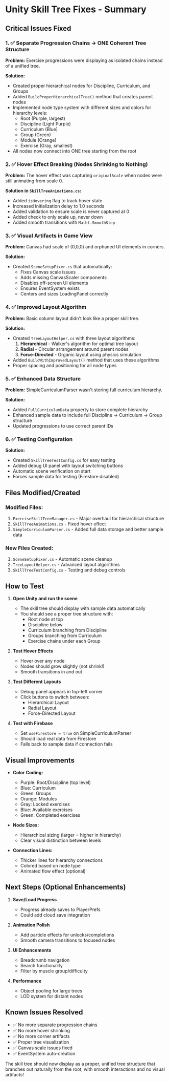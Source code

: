 # Unity Skill Tree Fixes - Summary

## Critical Issues Fixed

### 1. ✅ Separate Progression Chains → ONE Coherent Tree Structure
**Problem:** Exercise progressions were displaying as isolated chains instead of a unified tree.

**Solution:**
- Created proper hierarchical nodes for Discipline, Curriculum, and Groups
- Added `BuildProperHierarchicalTree()` method that creates parent nodes
- Implemented node type system with different sizes and colors for hierarchy levels:
  - Root (Purple, largest)
  - Discipline (Light Purple) 
  - Curriculum (Blue)
  - Group (Green)
  - Module (Orange)
  - Exercise (Gray, smallest)
- All nodes now connect into ONE tree starting from the root

### 2. ✅ Hover Effect Breaking (Nodes Shrinking to Nothing)
**Problem:** The hover effect was capturing `originalScale` when nodes were still animating from scale 0.

**Solution in `SkillTreeAnimations.cs`:**
- Added `isHovering` flag to track hover state
- Increased initialization delay to 1.0 seconds
- Added validation to ensure scale is never captured at 0
- Added check to only scale up, never down
- Added smooth transitions with `Mathf.SmoothStep`

### 3. ✅ Visual Artifacts in Game View
**Problem:** Canvas had scale of (0,0,0) and orphaned UI elements in corners.

**Solution:**
- Created `SceneSetupFixer.cs` that automatically:
  - Fixes Canvas scale issues
  - Adds missing CanvasScaler components
  - Disables off-screen UI elements
  - Ensures EventSystem exists
  - Centers and sizes LoadingPanel correctly

### 4. ✅ Improved Layout Algorithm
**Problem:** Basic column layout didn't look like a proper skill tree.

**Solution:**
- Created `TreeLayoutHelper.cs` with three layout algorithms:
  1. **Hierarchical** - Walker's algorithm for optimal tree layout
  2. **Radial** - Circular arrangement around parent nodes
  3. **Force-Directed** - Organic layout using physics simulation
- Added `BuildWithImprovedLayout()` method that uses these algorithms
- Proper spacing and positioning for all node types

### 5. ✅ Enhanced Data Structure
**Problem:** SimpleCurriculumParser wasn't storing full curriculum hierarchy.

**Solution:**
- Added `FullCurriculumData` property to store complete hierarchy
- Enhanced sample data to include full Discipline → Curriculum → Group structure
- Updated progressions to use correct parent IDs

### 6. ✅ Testing Configuration
**Solution:**
- Created `SkillTreeTestConfig.cs` for easy testing
- Added debug UI panel with layout switching buttons
- Automatic scene verification on start
- Forces sample data for testing (Firestore disabled)

## Files Modified/Created

### Modified Files:
1. `ExerciseSkillTreeManager.cs` - Major overhaul for hierarchical structure
2. `SkillTreeAnimations.cs` - Fixed hover effect
3. `SimpleCurriculumParser.cs` - Added full data storage and better sample data

### New Files Created:
1. `SceneSetupFixer.cs` - Automatic scene cleanup
2. `TreeLayoutHelper.cs` - Advanced layout algorithms
3. `SkillTreeTestConfig.cs` - Testing and debug controls

## How to Test

1. **Open Unity and run the scene**
   - The skill tree should display with sample data automatically
   - You should see a proper tree structure with:
     - Root node at top
     - Discipline below
     - Curriculum branching from Discipline
     - Groups branching from Curriculum
     - Exercise chains under each Group

2. **Test Hover Effects**
   - Hover over any node
   - Nodes should grow slightly (not shrink!)
   - Smooth transitions in and out

3. **Test Different Layouts**
   - Debug panel appears in top-left corner
   - Click buttons to switch between:
     - Hierarchical Layout
     - Radial Layout
     - Force-Directed Layout

4. **Test with Firebase**
   - Set `useFirestore = true` on SimpleCurriculumParser
   - Should load real data from Firestore
   - Falls back to sample data if connection fails

## Visual Improvements

- **Color Coding:**
  - Purple: Root/Discipline (top level)
  - Blue: Curriculum
  - Green: Groups
  - Orange: Modules
  - Gray: Locked exercises
  - Blue: Available exercises
  - Green: Completed exercises

- **Node Sizes:**
  - Hierarchical sizing (larger = higher in hierarchy)
  - Clear visual distinction between levels

- **Connection Lines:**
  - Thicker lines for hierarchy connections
  - Colored based on node type
  - Animated flow effect (optional)

## Next Steps (Optional Enhancements)

1. **Save/Load Progress**
   - Progress already saves to PlayerPrefs
   - Could add cloud save integration

2. **Animation Polish**
   - Add particle effects for unlocks/completions
   - Smooth camera transitions to focused nodes

3. **UI Enhancements**
   - Breadcrumb navigation
   - Search functionality
   - Filter by muscle group/difficulty

4. **Performance**
   - Object pooling for large trees
   - LOD system for distant nodes

## Known Issues Resolved

- ✅ No more separate progression chains
- ✅ No more hover shrinking
- ✅ No more corner artifacts
- ✅ Proper tree visualization
- ✅ Canvas scale issues fixed
- ✅ EventSystem auto-creation

The skill tree should now display as a proper, unified tree structure that branches out naturally from the root, with smooth interactions and no visual artifacts!